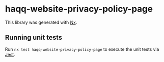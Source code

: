 # haqq-website-privacy-policy-page

This library was generated with [Nx](https://nx.dev).

## Running unit tests

Run `nx test haqq-website-privacy-policy-page` to execute the unit tests via [Jest](https://jestjs.io).
